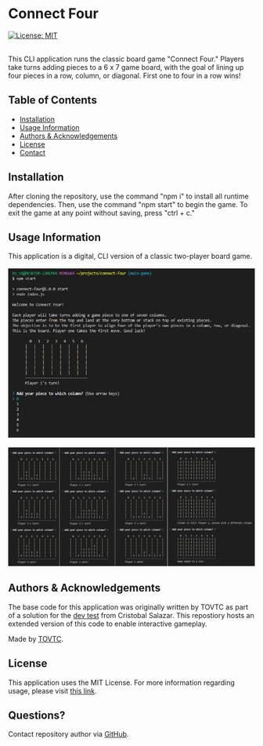 
  # Connect Four
  [![License: MIT](https://img.shields.io/badge/License-MIT-yellow.svg)](https://opensource.org/licenses/MIT)</br></br>
    
  This CLI application runs the classic board game "Connect Four." Players take turns adding pieces to a 6 x 7 game board, with the goal of lining up four pieces in a row, column, or diagonal. First one to four in a row wins!
  
  ## Table of Contents
  
  * [Installation](#installation)
  * [Usage Information](#usage)
  * [Authors & Acknowledgements](#credits)
  * [License](#license)
  * [Contact](#questions)
  
  ## Installation <a name="installation"></a>
  After cloning the repository, use the command "npm i" to install all runtime dependencies. Then, use the command "npm start" to begin the game. To exit the game at any point without saving, press "ctrl + c."
  
  ## Usage Information<a name="usage"></a>
  
  This application is a digital, CLI version of a classic two-player board game.</br>
  </br>![Connect Four](./connect-four-1.png "Connect Four")</br>
  </br>![Connect Four](./connect-four-2.png "Connect Four")</br>
    
  ## Authors & Acknowledgements<a name="credits"></a>
  
  The base code for this application was originally written by TOVTC as part of a solution for the [dev test](https://github.com/CristobalSalazar/DevTest) from Cristobal Salazar. This repostiory hosts an extended version of this code to enable interactive gameplay.
  
  Made by [TOVTC](https://github.com/TOVTC).
  
  ## License<a name="license"></a>
  This application uses the MIT License. For more information regarding usage, please visit [this link](https://opensource.org/licenses/MIT).
    
  ## Questions?<a name="questions"></a>
  Contact repository author via [GitHub](https://github.com/TOVTC).</br>
    
  
  